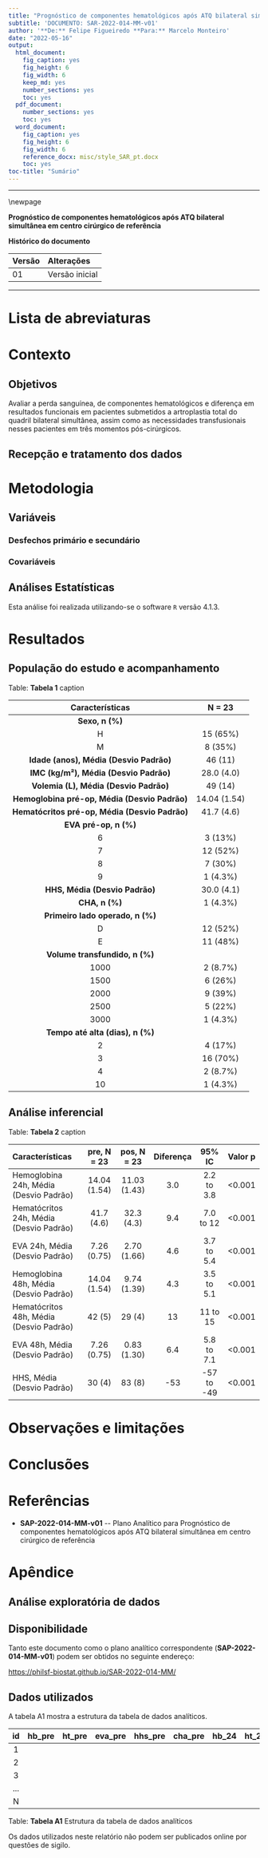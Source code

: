 ```yaml
---
title: "Prognóstico de componentes hematológicos após ATQ bilateral simultânea em centro cirúrgico de referência"
subtitle: 'DOCUMENTO: SAR-2022-014-MM-v01'
author: '**De:** Felipe Figueiredo **Para:** Marcelo Monteiro'
date: "2022-05-16"
output:
  html_document:
    fig_caption: yes
    fig_height: 6
    fig_width: 6
    keep_md: yes
    number_sections: yes
    toc: yes
  pdf_document:
    number_sections: yes
    toc: yes
  word_document:
    fig_caption: yes
    fig_height: 6
    fig_width: 6
    reference_docx: misc/style_SAR_pt.docx
    toc: yes
toc-title: "Sumário"
---
```




---

\newpage

**Prognóstico de componentes hematológicos após ATQ bilateral simultânea em centro cirúrgico de referência**

**Histórico do documento**


|Versão |Alterações     |
|:------|:--------------|
|01     |Versão inicial |



---

# Lista de abreviaturas

# Contexto

## Objetivos

Avaliar a perda sanguínea, de componentes hematológicos e diferença em resultados funcionais em pacientes submetidos a artroplastia total do quadril bilateral simultânea, assim como as necessidades transfusionais nesses pacientes em três momentos pós-cirúrgicos.

## Recepção e tratamento dos dados

# Metodologia

## Variáveis

### Desfechos primário e secundário

### Covariáveis

## Análises Estatísticas

Esta análise foi realizada utilizando-se o software `R` versão 4.1.3.

# Resultados

## População do estudo e acompanhamento


Table: **Tabela 1** caption

|              **Características**               |  **N = 23**  |
|:----------------------------------------------:|:------------:|
|                __Sexo, n (%)__                 |              |
|                       H                        |   15 (65%)   |
|                       M                        |   8 (35%)    |
|    __Idade (anos), Média (Desvio Padrão)__     |   46 (11)    |
|     __IMC (kg/m²), Média (Desvio Padrão)__     |  28.0 (4.0)  |
|     __Volemia (L), Média (Desvio Padrão)__     |   49 (14)    |
| __Hemoglobina pré-op, Média (Desvio Padrão)__  | 14.04 (1.54) |
| __Hematócritos pré-op, Média (Desvio Padrão)__ |  41.7 (4.6)  |
|             __EVA pré-op, n (%)__              |              |
|                       6                        |   3 (13%)    |
|                       7                        |   12 (52%)   |
|                       8                        |   7 (30%)    |
|                       9                        |   1 (4.3%)   |
|         __HHS, Média (Desvio Padrão)__         |  30.0 (4.1)  |
|                 __CHA, n (%)__                 |   1 (4.3%)   |
|        __Primeiro lado operado, n (%)__        |              |
|                       D                        |   12 (52%)   |
|                       E                        |   11 (48%)   |
|         __Volume transfundido, n (%)__         |              |
|                      1000                      |   2 (8.7%)   |
|                      1500                      |   6 (26%)    |
|                      2000                      |   9 (39%)    |
|                      2500                      |   5 (22%)    |
|                      3000                      |   1 (4.3%)   |
|        __Tempo até alta (dias), n (%)__        |              |
|                       2                        |   4 (17%)    |
|                       3                        |   16 (70%)   |
|                       4                        |   2 (8.7%)   |
|                       10                       |   1 (4.3%)   |



## Análise inferencial


Table: **Tabela 2** caption

|**Características**                     | **pre**, N = 23 | **pos**, N = 23 | **Diferença** | **95% IC** | **Valor p** |
|:---------------------------------------|:---------------:|:---------------:|:-------------:|:----------:|:-----------:|
|Hemoglobina 24h, Média (Desvio Padrão)  |  14.04 (1.54)   |  11.03 (1.43)   |      3.0      | 2.2 to 3.8 |   <0.001    |
|Hematócritos 24h, Média (Desvio Padrão) |   41.7 (4.6)    |   32.3 (4.3)    |      9.4      | 7.0 to 12  |   <0.001    |
|EVA 24h, Média (Desvio Padrão)          |   7.26 (0.75)   |   2.70 (1.66)   |      4.6      | 3.7 to 5.4 |   <0.001    |
|Hemoglobina 48h, Média (Desvio Padrão)  |  14.04 (1.54)   |   9.74 (1.39)   |      4.3      | 3.5 to 5.1 |   <0.001    |
|Hematócritos 48h, Média (Desvio Padrão) |     42 (5)      |     29 (4)      |      13       |  11 to 15  |   <0.001    |
|EVA 48h, Média (Desvio Padrão)          |   7.26 (0.75)   |   0.83 (1.30)   |      6.4      | 5.8 to 7.1 |   <0.001    |
|HHS, Média (Desvio Padrão)              |     30 (4)      |     83 (8)      |      -53      | -57 to -49 |   <0.001    |

# Observações e limitações

# Conclusões

# Referências

- **SAP-2022-014-MM-v01** -- Plano Analítico para Prognóstico de componentes hematológicos após ATQ bilateral simultânea em centro cirúrgico de referência

# Apêndice

## Análise exploratória de dados



## Disponibilidade

Tanto este documento como o plano analítico correspondente (**SAP-2022-014-MM-v01**) podem ser obtidos no seguinte endereço:

<!-- Este documento pode ser obtido no seguinte endereço: -->

<https://philsf-biostat.github.io/SAR-2022-014-MM/>

<!-- O cliente solicitou que esta análise seja mantida confidencial. -->
<!-- Tanto este documento como o plano analítico correspondente (**SAP-2022-014-MM-v01**) portanto não foram publicados online e apenas o título e o ano da análise foram incluídas no portfólio do consultor. -->
<!-- O portfólio pode ser visto em: -->

<!-- <https://philsf-biostat.github.io/> -->

## Dados utilizados

A tabela A1 mostra a estrutura  da tabela de dados analíticos.


| id  | hb_pre | ht_pre | eva_pre | hhs_pre | cha_pre | hb_24 | ht_24 | cha_24 | vol_24 | eva_24 | perda_hb_24 | perda_sang_24 | hb_48 | ht_48 | cha_48 | vol_48 | eva_48 | perda_hb_48 | perda_sang_48 | hhs_6s |
|:---:|:------:|:------:|:-------:|:-------:|:-------:|:-----:|:-----:|:------:|:------:|:------:|:-----------:|:-------------:|:-----:|:-----:|:------:|:------:|:------:|:-----------:|:-------------:|:------:|
|  1  |        |        |         |         |         |       |       |        |        |        |             |               |       |       |        |        |        |             |               |        |
|  2  |        |        |         |         |         |       |       |        |        |        |             |               |       |       |        |        |        |             |               |        |
|  3  |        |        |         |         |         |       |       |        |        |        |             |               |       |       |        |        |        |             |               |        |
| ... |        |        |         |         |         |       |       |        |        |        |             |               |       |       |        |        |        |             |               |        |
|  N  |        |        |         |         |         |       |       |        |        |        |             |               |       |       |        |        |        |             |               |        |

Table: **Tabela A1** Estrutura da tabela de dados analíticos

Os dados utilizados neste relatório não podem ser publicados online por questões de sigilo.
